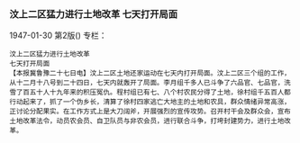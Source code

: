 ### 汶上二区猛力进行土地改革  七天打开局面

1947-01-30
第2版()
专栏：

    汶上二区猛力进行土地改革
    七天打开局面
    【本报冀鲁豫二十七日电】汶上二区土地还家运动在七天内打开局面。汶上二区三个组的工作，从十二月十八号到二十四日，七天内就轰开了局面。李月组千多人已斗争了六品官、七品官，洗雪了百五十人十九年来的积压冤仇。程村组已有七、八个村农民分得了土地，徐村组千五百人都行动起来了，抓了一个伪乡长，清算了徐村四家逃亡大地主的土地和农具，群众情绪异常高涨，正讨论分配果实。在工作方式上是大刀阔斧，开展强烈的宣传攻势。召开村干会及群众会，宣布土地改革法令，动员农会员、自卫队员与非农会员，进行联合斗争，打垮封建势力，进行土地改革。

